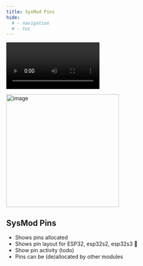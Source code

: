 ```yaml
---
title: SysMod Pins
hide:
  # - navigation
  # - toc
---
```


<video width="248" autoplay><source src="https://github.com/ewowi/StarDocs/assets/138451817/20676c3c-ae0d-4e23-bbef-7982104b2a8c" type="video/mp4"></video>

<img width="300" alt="image" src="https://github.com/ewowi/StarDocs/assets/138451817/96400ef5-67d9-407b-bf39-df6d45491e93">

## SysMod Pins

* Shows pins allocated
* Shows pin layout for ESP32, esp32s2, esp32s3 🚧
* Show pin activity (todo)
* Pins can be (de)allocated by other modules
